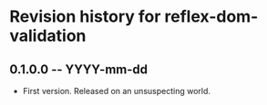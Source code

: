 # Revision history for reflex-dom-validation

## 0.1.0.0  -- YYYY-mm-dd

* First version. Released on an unsuspecting world.
